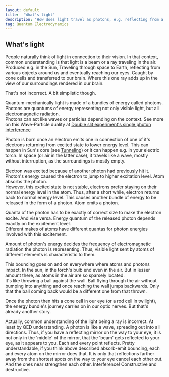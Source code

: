 ```yaml
---
layout: default
title:  "What's light"
description: "How does light travel as photons, e.g. reflecting from a mirror"
tag: Quantum Electrodynamics
---
```


## What's light

People naturally think of light in connection to their vision. In that context, common understanding is that light is a beam or a ray traveling in the air. Produced e.g. in the Sun, Traveling through space to Earth, reflecting from various objects around us and eventually reaching our eyes. Caught by cone cells and transferred to our brain. Where this one ray adds up in the view of our surroundings rendered in our brain.  

That's not incorrect. A bit simplistic though.

Quantum-mechanically light is made of a bundles of energy called photons. Photons are quantums of energy representing not only visible light, but all [electromagnetic]( ../../../2022/10/05/electromagnetism.html) radiation.  
Photons can act like waves or particles depending on the context. See more on this Wave-Particle duality at [Double slit experiment's single photon interference](../../../2022/03/20/double-slit-experiment-single-photon-interference.html)

Photon is born once an electron emits one in connection of one of it's electrons returning from excited state to lower energy level. This can happen in Sun's core (see [Tunneling]( ../../../2022/01/31/tunneling.html)) or it can happen e.g. in your electric torch. In space (or air in the latter case), it travels like a wave, mostly without interruption, as the surroundings is mostly empty.

<A href="#photon_bouncing"></A>
Electron was excited because of another photon had previously hit it. Photon's energy caused the electron to jump to higher excitation level. Atom absorbs the photon.  
However, this excited state is not stable, electrons prefer staying on their normal energy level in the atom. Thus, after a short while, electron returns back to normal energy level. This causes another bundle of energy to be released in the form of a photon. Atom emits a photon. 

Quanta of the photon has to be exactly of correct size to make the electron excite. And vise versa. Energy quantum of the released photon depends exactly on the excitement level.  
Different makes of atoms have different quantas for photon energies involved with this excitement.  

Amount of photon's energy decides the frequency of electromagnetic radiation the photon is representing. Thus, visible light sent by atoms of different elements is characteristic to them.

 
This bouncing goes on and on everywhere where atoms and photons impact. In the sun, in the torch's bulb end even in the air. But in lesser amount there, as atoms in the air are so sparsely located.  
It's like throwing a ball against the wall. Ball flying through the air without bumping into anything and once reaching the wall jumps backwards. Only that the ball coming back would be a different one from that thrown.

Once the photon then hits a cone cell in our eye (or a rod cell in twilight), the energy bundle's journey carries on in our optic nerves.
But that's already another story.

Actually, common understanding of the light being a ray is incorrect. At least by QED understanding.
A photon is like a wave, spreading out into all directions. Thus, if you have a reflecting mirror on the way to your eye, it is not only in the 'middle' of the mirror, that the 'beam' gets reflected to your eye, as it appears to you. Each and every point reflects. Pretty understandable, if you think above described absorb-emit bouncing, each and every atom on the mirror does that.
It is only that reflections farther away from the shortest spots on the way to your eye cancel each other out. And the ones near strengthen each other. Interference! Constructive and destructive.




